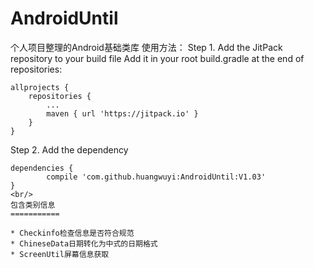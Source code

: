 # AndroidUntil
个人项目整理的Android基础类库
使用方法：
Step 1. Add the JitPack repository to your build file
Add it in your root build.gradle at the end of repositories:

	allprojects {
		repositories {
			...
			maven { url 'https://jitpack.io' }
		}
	}
Step 2. Add the dependency

	dependencies {
	        compile 'com.github.huangwuyi:AndroidUntil:V1.03'
	}
	<br/>
	包含类别信息
	===========

	* Checkinfo检查信息是否符合规范
	* ChineseData日期转化为中式的日期格式
	* ScreenUtil屏幕信息获取


